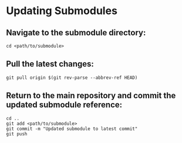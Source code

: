 # Updating Submodules
## Navigate to the submodule directory:
```
cd <path/to/submodule>
```
## Pull the latest changes:
```
git pull origin $(git rev-parse --abbrev-ref HEAD)
```
## Return to the main repository and commit the updated submodule reference:
```
cd ..
git add <path/to/submodule>
git commit -m "Updated submodule to latest commit"
git push
```
